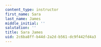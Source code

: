 ```yaml
---
content_type: instructor
first_name: Sara
last_name: James
middle_initial: ''
salutation: ''
title: Sara James
uid: 2c6ba8ff-b44d-2a2d-b561-dc9f442fd4a3
---
```

